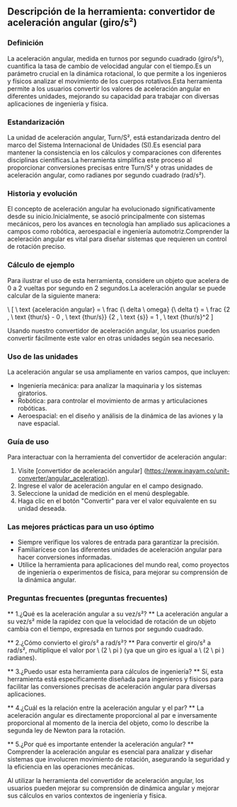 ## Descripción de la herramienta: convertidor de aceleración angular (giro/s²)

### Definición
La aceleración angular, medida en turnos por segundo cuadrado (giro/s²), cuantifica la tasa de cambio de velocidad angular con el tiempo.Es un parámetro crucial en la dinámica rotacional, lo que permite a los ingenieros y físicos analizar el movimiento de los cuerpos rotativos.Esta herramienta permite a los usuarios convertir los valores de aceleración angular en diferentes unidades, mejorando su capacidad para trabajar con diversas aplicaciones de ingeniería y física.

### Estandarización
La unidad de aceleración angular, Turn/S², está estandarizada dentro del marco del Sistema Internacional de Unidades (SI).Es esencial para mantener la consistencia en los cálculos y comparaciones con diferentes disciplinas científicas.La herramienta simplifica este proceso al proporcionar conversiones precisas entre Turn/S² y otras unidades de aceleración angular, como radianes por segundo cuadrado (rad/s²).

### Historia y evolución
El concepto de aceleración angular ha evolucionado significativamente desde su inicio.Inicialmente, se asoció principalmente con sistemas mecánicos, pero los avances en tecnología han ampliado sus aplicaciones a campos como robótica, aeroespacial e ingeniería automotriz.Comprender la aceleración angular es vital para diseñar sistemas que requieren un control de rotación preciso.

### Cálculo de ejemplo
Para ilustrar el uso de esta herramienta, considere un objeto que acelera de 0 a 2 vueltas por segundo en 2 segundos.La aceleración angular se puede calcular de la siguiente manera:

\ [
\ text {aceleración angular} = \ frac {\ delta \ omega} {\ delta t} = \ frac {2 \, \ text {thur/s} - 0 \, \ text {thur/s}} {2 \, \ text {s}} = 1 \, \ text {thur/s}^2
\]

Usando nuestro convertidor de aceleración angular, los usuarios pueden convertir fácilmente este valor en otras unidades según sea necesario.

### Uso de las unidades
La aceleración angular se usa ampliamente en varios campos, que incluyen:
- Ingeniería mecánica: para analizar la maquinaria y los sistemas giratorios.
- Robótica: para controlar el movimiento de armas y articulaciones robóticas.
- Aeroespacial: en el diseño y análisis de la dinámica de las aviones y la nave espacial.

### Guía de uso
Para interactuar con la herramienta del convertidor de aceleración angular:
1. Visite [convertidor de aceleración angular] (https://www.inayam.co/unit-converter/angular_aceleration).
2. Ingrese el valor de aceleración angular en el campo designado.
3. Seleccione la unidad de medición en el menú desplegable.
4. Haga clic en el botón "Convertir" para ver el valor equivalente en su unidad deseada.

### Las mejores prácticas para un uso óptimo
- Siempre verifique los valores de entrada para garantizar la precisión.
- Familiarícese con las diferentes unidades de aceleración angular para hacer conversiones informadas.
- Utilice la herramienta para aplicaciones del mundo real, como proyectos de ingeniería o experimentos de física, para mejorar su comprensión de la dinámica angular.

### Preguntas frecuentes (preguntas frecuentes)

** 1.¿Qué es la aceleración angular a su vez/s²? **
La aceleración angular a su vez/s² mide la rapidez con que la velocidad de rotación de un objeto cambia con el tiempo, expresada en turnos por segundo cuadrado.

** 2.¿Cómo convierto el giro/s² a rad/s²? **
Para convertir el giro/s² a rad/s², multiplique el valor por \ (2 \ pi \) (ya que un giro es igual a \ (2 \ pi \) radianes).

** 3.¿Puedo usar esta herramienta para cálculos de ingeniería? **
Sí, esta herramienta está específicamente diseñada para ingenieros y físicos para facilitar las conversiones precisas de aceleración angular para diversas aplicaciones.

** 4.¿Cuál es la relación entre la aceleración angular y el par? **
La aceleración angular es directamente proporcional al par e inversamente proporcional al momento de la inercia del objeto, como lo describe la segunda ley de Newton para la rotación.

** 5.¿Por qué es importante entender la aceleración angular? **
Comprender la aceleración angular es esencial para analizar y diseñar sistemas que involucren movimiento de rotación, asegurando la seguridad y la eficiencia en las operaciones mecánicas.

Al utilizar la herramienta del convertidor de aceleración angular, los usuarios pueden mejorar su comprensión de dinámica angular y mejorar sus cálculos en varios contextos de ingeniería y física.